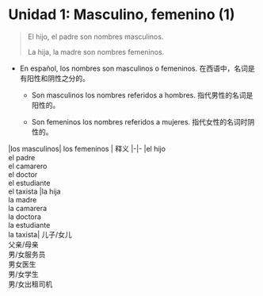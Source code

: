 # Unidad 1: Masculino, femenino (1)

> El hijo, el padre son nombres masculinos.
>
> La hija, la madre son nombres femeninos.

- En español, los nombres son masculinos o femeninos. 在西语中，名词是有阳性和阴性之分的。

  - Son masculinos los nombres referidos a hombres. 指代男性的名词是阳性的。

  - Son femeninos los nombres referidos a mujeres. 指代女性的名词时阴性的。

|los masculinos| los femeninos | 释义
|-|-
|el hijo <br> el padre <br> el camarero <br> el doctor <br> el estudiante <br> el taxista |la hija <br> la madre <br> la camarera <br> la doctora <br> la estudiante <br> la taxista| 儿子/女儿 <br> 父亲/母亲 <br> 男/女服务员 <br> 男女医生 <br> 男/女学生 <br> 男/女出租司机
